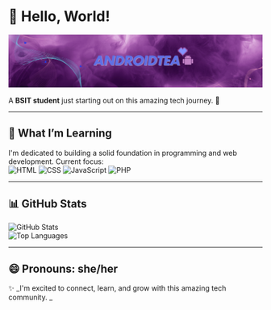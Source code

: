 # 👋 Hello, World! 

![Banner](https://github.com/android-tea/android-tea/raw/main/banner1.png)




A **BSIT student** just starting out on this amazing tech journey. 🌟  

---

## 🌱 What I’m Learning  
I'm dedicated to building a solid foundation in programming and web development. Current focus:  
![HTML](https://img.shields.io/badge/HTML-E34F26?style=for-the-badge&logo=html5&logoColor=white) 
![CSS](https://img.shields.io/badge/CSS-1572B6?style=for-the-badge&logo=css3&logoColor=white) 
![JavaScript](https://img.shields.io/badge/JavaScript-F7DF1E?style=for-the-badge&logo=javascript&logoColor=black) 
![PHP](https://img.shields.io/badge/PHP-777BB4?style=for-the-badge&logo=php&logoColor=white) 


---


## 📊 GitHub Stats  
![GitHub Stats](https://github-readme-stats.vercel.app/api?username=android-tea&show_icons=true&theme=tokyonight)  
![Top Languages](https://github-readme-stats.vercel.app/api/top-langs/?username=android-tea&layout=compact&theme=tokyonight)  

---

## 😄 Pronouns: she/her  

✨ _I'm excited to connect, learn, and grow with this amazing tech community. _
